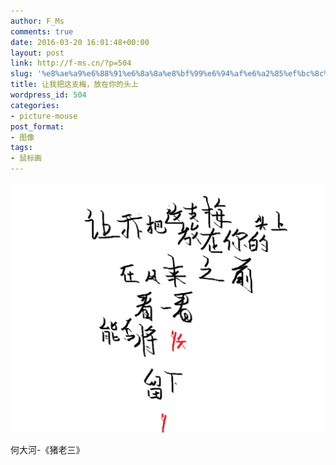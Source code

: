 ```yaml
---
author: F_Ms
comments: true
date: 2016-03-20 16:01:48+00:00
layout: post
link: http://f-ms.cn/?p=504
slug: '%e8%ae%a9%e6%88%91%e6%8a%8a%e8%bf%99%e6%94%af%e6%a2%85%ef%bc%8c%e6%94%be%e5%9c%a8%e4%bd%a0%e7%9a%84%e5%a4%b4%e4%b8%8a'
title: 让我把这支梅，放在你的头上
wordpress_id: 504
categories:
- picture-mouse
post_format:
- 图像
tags:
- 鼠标画
---
```


![让我把这只梅_20160320](/img/post/wp/2016/03/让我把这只梅_20160320.png)


何大河-《猪老三》
